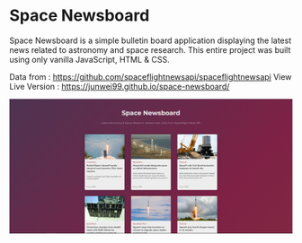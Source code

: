 # Space Newsboard
Space Newsboard is a simple bulletin board application displaying the latest news related to astronomy and space research. This entire project was built using only vanilla JavaScript, HTML & CSS. 

Data from : https://github.com/spaceflightnewsapi/spaceflightnewsapi
View Live Version : https://junwei99.github.io/space-newsboard/

 ![Space Newsboard](spaceNewsboard.PNG)

